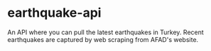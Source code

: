 # earthquake-api

An API where you can pull the latest earthquakes in Turkey. Recent earthquakes are captured by web scraping from AFAD's website.
